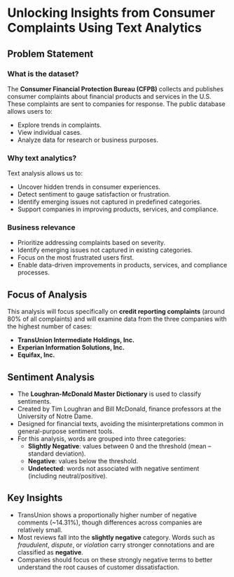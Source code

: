 # Unlocking Insights from Consumer Complaints Using Text Analytics

## Problem Statement

### What is the dataset?  
The **Consumer Financial Protection Bureau (CFPB)** collects and publishes consumer complaints about financial products and services in the U.S. These complaints are sent to companies for response. The public database allows users to:  
- Explore trends in complaints.  
- View individual cases.  
- Analyze data for research or business purposes.  

### Why text analytics?  
Text analysis allows us to:  
- Uncover hidden trends in consumer experiences.  
- Detect sentiment to gauge satisfaction or frustration.  
- Identify emerging issues not captured in predefined categories.  
- Support companies in improving products, services, and compliance.  

### Business relevance  
- Prioritize addressing complaints based on severity.  
- Identify emerging issues not captured in existing categories.  
- Focus on the most frustrated users first.  
- Enable data-driven improvements in products, services, and compliance processes.

## Focus of Analysis

This analysis will focus specifically on **credit reporting complaints** (around 80% of all complaints) and will examine data from the three companies with the highest number of cases:  
- **TransUnion Intermediate Holdings, Inc.**  
- **Experian Information Solutions, Inc.**  
- **Equifax, Inc.**

## Sentiment Analysis

- The **Loughran-McDonald Master Dictionary** is used to classify sentiments.  
- Created by Tim Loughran and Bill McDonald, finance professors at the University of Notre Dame.  
- Designed for financial texts, avoiding the misinterpretations common in general-purpose sentiment tools.  
- For this analysis, words are grouped into three categories:  
  - **Slightly Negative**: values between 0 and the threshold (mean – standard deviation).  
  - **Negative**: values below the threshold.  
  - **Undetected**: words not associated with negative sentiment (including neutral/positive).  

## Key Insights

- TransUnion shows a proportionally higher number of negative comments (~14.31%), though differences across companies are relatively small.  
- Most reviews fall into the **slightly negative** category. Words such as *fraudulent*, *dispute*, or *violation* carry stronger connotations and are classified as **negative**.  
- Companies should focus on these strongly negative terms to better understand the root causes of customer dissatisfaction.  
  


